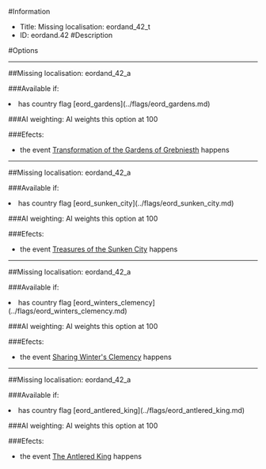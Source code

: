 #Information
 - Title: Missing localisation: eordand_42_t
 - ID: eordand.42
#Description

#Options

___
##Missing localisation: eordand_42_a

###Available if:
<li>has country flag [eord_gardens](../flags/eord_gardens.md)</li>

###AI weighting:
AI weights this option at 100


###Efects:<ul><li>the event [Transformation of the Gardens of Grebniesth](../events/transformation_of_the_gardens_of_grebniesth.md) happens</li></ul>

___
##Missing localisation: eordand_42_a

###Available if:
<li>has country flag [eord_sunken_city](../flags/eord_sunken_city.md)</li>

###AI weighting:
AI weights this option at 100


###Efects:<ul><li>the event [Treasures of the Sunken City](../events/treasures_of_the_sunken_city.md) happens</li></ul>

___
##Missing localisation: eordand_42_a

###Available if:
<li>has country flag [eord_winters_clemency](../flags/eord_winters_clemency.md)</li>

###AI weighting:
AI weights this option at 100


###Efects:<ul><li>the event [Sharing Winter's Clemency](../events/sharing_winter_s_clemency.md) happens</li></ul>

___
##Missing localisation: eordand_42_a

###Available if:
<li>has country flag [eord_antlered_king](../flags/eord_antlered_king.md)</li>

###AI weighting:
AI weights this option at 100


###Efects:<ul><li>the event [The Antlered King](../events/the_antlered_king.md) happens</li></ul>
